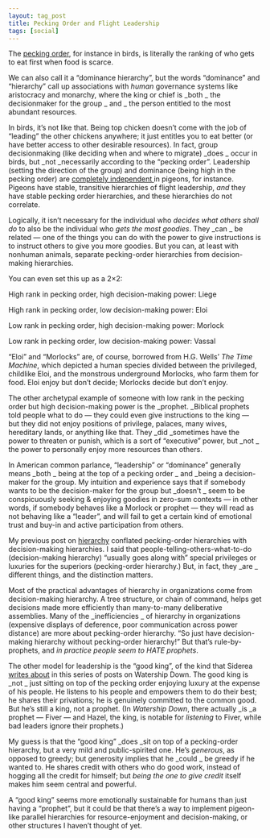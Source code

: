 ```yaml
---
layout: tag_post
title: Pecking Order and Flight Leadership
tags: [social]
---
```



The [pecking order](https://en.wikipedia.org/wiki/Pecking_order), for instance in birds, is literally the ranking of who gets to eat first when food is scarce.

We can also call it a “dominance hierarchy”, but the words “dominance” and “hierarchy” call up associations with _human_ governance systems like aristocracy and monarchy, where the king or chief is _both _ the decisionmaker for the group _ and _ the person entitled to the most abundant resources.

In birds, it’s not like that. Being top chicken doesn’t come with the job of “leading” the other chickens anywhere; it just entitles you to eat better (or have better access to other desirable resources).  In fact, group decisionmaking (like deciding when and where to migrate) _does _ occur in birds, but _not _necessarily according to the “pecking order”.  Leadership (setting the direction of the group) and dominance (being high in the pecking order) are [completely independent ](https://www.pnas.org/content/110/32/13049)in pigeons, for instance.  Pigeons have stable, transitive hierarchies of flight leadership, _and_ they have stable pecking order hierarchies, and these hierarchies do not correlate.

Logically, it isn’t necessary for the individual who _decides what others shall do_ to also be the individual who _gets the most goodies_.  They _can _ be related — one of the things you can do with the power to give instructions is to instruct others to give you more goodies. But you can, at least with nonhuman animals, separate pecking-order hierarchies from decision-making hierarchies.

You can even set this up as a 2×2:

High rank in pecking order, high decision-making power: Liege

High rank in pecking order, low decision-making power: Eloi

Low rank in pecking order, high decision-making power: Morlock

Low rank in pecking order, low decision-making power: Vassal

“Eloi” and “Morlocks” are, of course, borrowed from H.G. Wells’ _The Time Machine_, which depicted a human species divided between the privileged, childlike Eloi, and the monstrous underground Morlocks, who farm them for food.  Eloi enjoy but don’t decide; Morlocks decide but don’t enjoy.

The other archetypal example of someone with low rank in the pecking order but high decision-making power is the _prophet. _Biblical prophets told people what to do — they could even give instructions to the king — but they did not enjoy positions of privilege, palaces, many wives, hereditary lands, or anything like that.  They _did _sometimes have the power to threaten or punish, which is a sort of “executive” power, but _not _ the power to personally enjoy more resources than others.

In American common parlance, “leadership” or “dominance” generally means _both _ being at the top of a pecking order _ and _being a decision-maker for the group.  My intuition and experience says that if somebody wants to be the decision-maker for the group but _doesn’t _ seem to be conspicuously seeking & enjoying goodies in zero-sum contexts — in other words, if somebody behaves like a Morlock or prophet — they will read as not behaving like a “leader”, and will fail to get a certain kind of emotional trust and buy-in and active participation from others.

My previous post on [hierarchy](https://srconstantin.wordpress.com/2019/01/23/the-relationship-between-hierarchy-and-wealth/) conflated pecking-order hierarchies with decision-making hierarchies. I said that people-telling-others-what-to-do (decision-making hierarchy) “usually goes along with” special privileges or luxuries for the superiors (pecking-order hierarchy.)  But, in fact, they _are _ different things, and the distinction matters.

Most of the practical advantages of hierarchy in organizations come from decision-making hierarchy.  A tree structure, or chain of command, helps get decisions made more efficiently than many-to-many deliberative assemblies.  Many of the _inefficiencies _ of hierarchy in organizations (expensive displays of deference, poor communication across power distance) are more about pecking-order hierarchy.  “So just have decision-making hierarchy without pecking-order hierarchy!” But that’s rule-by-prophets, and _in practice people seem to HATE prophets_.

The other model for leadership is the “good king”, of the kind that Siderea [writes about](https://siderea.livejournal.com/1212714.html) in this series of posts on Watership Down.  The good king is _not _ just sitting on top of the pecking order enjoying luxury at the expense of his people. He listens to his people and empowers them to do their best; he shares their privations; he is genuinely committed to the common good. But he’s still a king, not a prophet. (In _Watership Down_, there actually _is _a prophet — Fiver — and Hazel, the king, is notable for _listening_ to Fiver, while bad leaders ignore their prophets.)

My guess is that the “good king” _does _sit on top of a pecking-order hierarchy, but a very mild and public-spirited one.  He’s _generous_, as opposed to greedy; but generosity implies that he _could _ be greedy if he wanted to. He shares credit with others who do good work, instead of hogging all the credit for himself; but _being the one to give credit_ itself makes him seem central and powerful.

A “good king” seems more emotionally sustainable for humans than just having a “prophet”, but it could be that there’s a way to implement pigeon-like parallel hierarchies for resource-enjoyment and decision-making, or other structures I haven’t thought of yet.
